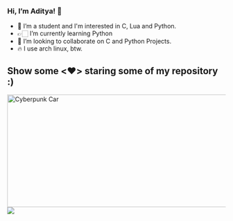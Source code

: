 ### Hi, I’m Aditya! 👋

- 👋 I’m a student and I'm interested in C, Lua and Python.
- 👉🏻 I’m currently learning Python 
- 👻 I’m looking to collaborate on C and Python Projects.
- 🔥 I use arch linux, btw.

## Show some <❤️> staring some of my repository :)

<img src=https://media.giphy.com/media/9zExs2Q2h1EHfE4P6G/giphy.gif alt="Cyberpunk Car" width="600" height="260">

<img src="https://github-readme-stats.vercel.app/api?username=adi-075&&show_icons=true&title_color=ffffff&icon_color=bb2acf&text_color=daf7dc&bg_color=191919">
